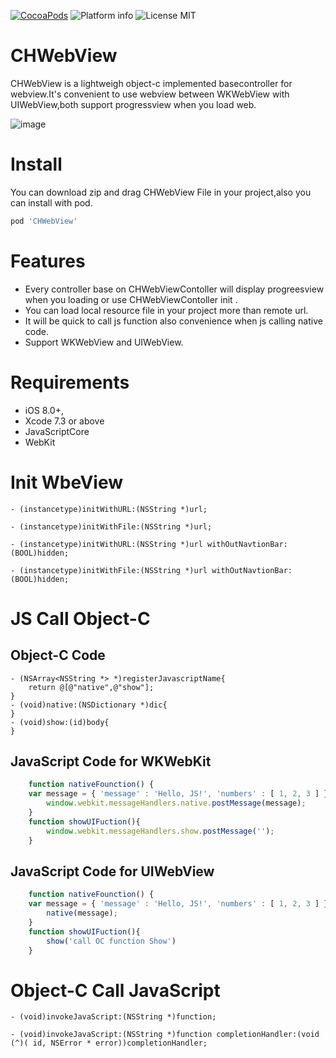 [![CocoaPods](https://cocoapod-badges.herokuapp.com/v/CHWebView/badge.svg)](http://www.cocoapods.org/?q=CHWebView)
![Platform info](http://img.shields.io/cocoapods/p/CHWebView.svg?style=flat)
![License MIT](https://go-shields.herokuapp.com/license-MIT-blue.png)

# CHWebView
CHWebView is a lightweigh object-c implemented basecontroller for webview.It's convenient to use webview between WKWebView with UIWebView,both support progressview when you load web.

![image](https://github.com/chausson/CHWebView/blob/master/Resource/WebView.gif)

# Install
You can download zip and drag CHWebView File in your project,also you can install with pod.
``` bash
pod 'CHWebView'
```

# Features
* Every controller base on CHWebViewContoller will display progreesview when you loading or use CHWebViewContoller init .
* You can load local resource file in your project more than remote url.
* It will be quick to call js function also convenience when js calling native code.
* Support WKWebView and UIWebView.

# Requirements
* iOS 8.0+, 
* Xcode 7.3 or above
* JavaScriptCore
* WebKit

# Init WbeView
``` obj-c
- (instancetype)initWithURL:(NSString *)url;

- (instancetype)initWithFile:(NSString *)url;

- (instancetype)initWithURL:(NSString *)url withOutNavtionBar:(BOOL)hidden;

- (instancetype)initWithFile:(NSString *)url withOutNavtionBar:(BOOL)hidden;

```
# JS Call Object-C
## Object-C Code
``` obj-c
- (NSArray<NSString *> *)registerJavascriptName{
    return @[@"native",@"show"];
}
- (void)native:(NSDictionary *)dic{
}
- (void)show:(id)body{
}
```
## JavaScript Code for WKWebKit
``` javascript
    function nativeFounction() {
    var message = { 'message' : 'Hello, JS!', 'numbers' : [ 1, 2, 3 ] };
        window.webkit.messageHandlers.native.postMessage(message);
    }
    function showUIFuction(){
        window.webkit.messageHandlers.show.postMessage('');
    }
```
## JavaScript Code for UIWebView
``` javascript
    function nativeFounction() {
    var message = { 'message' : 'Hello, JS!', 'numbers' : [ 1, 2, 3 ] };
        native(message);
    }
    function showUIFuction(){
        show('call OC function Show')
    }
```
# Object-C Call JavaScript
``` obj-c
- (void)invokeJavaScript:(NSString *)function;

- (void)invokeJavaScript:(NSString *)function completionHandler:(void (^)( id, NSError * error))completionHandler;
```

